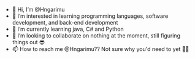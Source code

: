 - 👋 Hi, I’m @Hngarimu
- 👀 I’m interested in learning programming languages, software development, and back-end development
- 🌱 I’m currently learning java, C# and Python 
- 💞️ I’m looking to collaborate on nothing at the moment, still figuring things out 😎
- 📫 How to reach me @Hngarimu?? Not sure why you'd need to yet 🤷‍♀️

<!---
Hngarimu/Hngarimu is a ✨ special ✨ repository because its `README.md` (this file) appears on your GitHub profile.
You can click the Preview link to take a look at your changes.
--->
